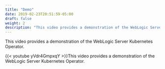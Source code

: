 ```yaml
---
title: "Demo"
date: 2019-02-23T20:51:59-05:00
draft: false
weight: 2
description: "This video provides a demonstration of the WebLogic Server Kubernetes Operator."
---
```


This video provides a demonstration of the WebLogic Server Kubernetes Operator.

{{< youtube yVdr4GmpxqY >}}This video provides a demonstration of the WebLogic Server Kubernetes Operator.
